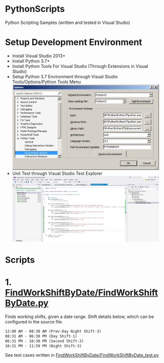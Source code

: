 # PythonScripts
Python Scripting Samples (written and tested in Visual Studio)

# Setup Development Environment
* Install Visual Studio 2013+
* Install Python 3.7+
* Install Python Tools For Visual Studio (Through Extensions in Visual Studio)
* Setup Python 3.7 Environment through Visual Studio Tools/Options/Python Tools Menu
![alt EnvSettingPythonInVS](https://github.com/avarghesein/PythonScripts/blob/master/Scripts/PythonEnvVSSetting.jpg)
* Unit Test through Visual Studio Test Explorer
![alt UnitTestPythonInVS](https://github.com/avarghesein/PythonScripts/blob/master/Scripts/PythonVSUnitTest.jpg)

# Scripts
# 1. [FindWorkShiftByDate/FindWorkShiftByDate.py](https://github.com/avarghesein/PythonScripts/blob/master/Scripts/FindWorkShiftByDate/FindWorkShiftByDate.py)
Finds working shifts, given a date range. Shift details below, which can be configured in the source file.

    12:00 AM - 08:30 AM (Prev-Day Night Shift-3)
    08:31 AM - 06:30 PM (Day Shift-1)
    06:31 PM - 10:30 PM (Second Shift-2)
    10:31 PM - 11:59 PM (Night Shift-3)
    
See test cases written in [FindWorkShiftByDate/FindWorkShiftByDate_test.py](https://github.com/avarghesein/PythonScripts/blob/master/Scripts/FindWorkShiftByDate/FindWorkShiftByDate_test.py)

